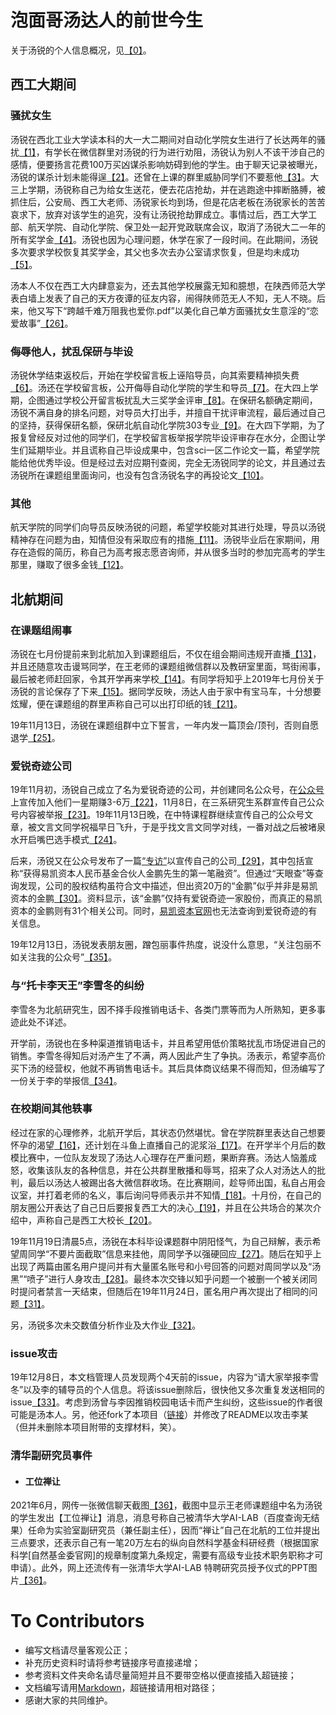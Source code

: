 # 泡面哥汤达人的前世今生

关于汤锐的个人信息概况，见[【0】]。

## 西工大期间
### 骚扰女生

汤锐在西北工业大学读本科的大一大二期间对自动化学院女生进行了长达两年的骚扰[【1】]，有学长在微信群里对汤锐的行为进行劝阻，汤锐认为别人不该干涉自己的感情，便要扬言花费100万买凶谋杀影响妨碍到他的学生。由于聊天记录被曝光，汤锐的谋杀计划未能得逞[【2】]。还曾在上课的群里威胁同学们不要惹他[【3】]。大三上学期，汤锐称自己为给女生送花，便去花店抢劫，并在逃跑途中摔断胳膊，被抓住后，公安局、西工大老师、汤锐家长均到场，但是花店老板在汤锐家长的苦苦哀求下，放弃对该学生的追究，没有让汤锐抢劫罪成立。事情过后，西工大学工部、航天学院、自动化学院、保卫处一起开党政联席会议，取消了汤锐大二一年的所有奖学金[【4】]。汤锐也因为心理问题，休学在家了一段时间。在此期间，汤锐多次要求学校恢复其奖学金，其父也多次去办公室请求恢复，但是均未成功[【5】]。

汤本人不仅在西工大内肆意妄为，还去其他学校展露无知和臆想，在陕西师范大学表白墙上发表了自己的天方夜谭的征友内容，闹得陕师范无人不知，无人不晓。后来，他又写下“跨越千难万阻我也爱你.pdf”以美化自己单方面骚扰女生意淫的“恋爱故事”[【26】]。

### 侮辱他人，扰乱保研与毕设

汤锐休学结束返校后，开始在学校留言板上诬陷导员，向其索要精神损失费[【6】]。汤还在学校留言板，公开侮辱自动化学院的学生和导员[【7】]。在大四上学期，企图通过学校公开留言板扰乱大三奖学金评审[【8】]。在保研名额确定期间，汤锐不满自身的排名问题，对导员大打出手，并擅自干扰评审流程，最后通过自己的坚持，获得保研名额，保研北航自动化学院303专业[【9】]。在大四下学期，为了报复曾经反对过他的同学们，在学校留言板举报学院毕设评审存在水分，企图让学生们延期毕业。并且谎称自己毕设成果中，包含sci一区二作论文一篇，希望学院能给他优秀毕设。但是经过去对应期刊查阅，完全无汤锐同学的论文，并且通过去汤锐所在课题组里面询问，也没有包含汤锐名字的再投论文[【10】]。

### 其他

航天学院的同学们向导员反映汤锐的问题，希望学校能对其进行处理，导员以汤锐精神存在问题为由，知情但没有采取应有的措施[【11】]。汤锐毕业后在家期间，用存在造假的简历，称自己为高考报志愿咨询师，并从很多当时的参加完高考的学生那里，赚取了很多金钱[【12】]。

## 北航期间
### 在课题组闹事

汤锐在七月份提前来到北航加入到课题组后，不仅在组会期间违规开直播[【13】]，并且还随意攻击谩骂同学，在王老师的课题组微信群以及教研室里面，骂街闹事，最后被老师赶回家，令其开学再来学校[【14】]。有同学将知乎上2019年七月份关于汤锐的言论保存了下来[【15】]。据同学反映，汤达人由于家中有宝马车，十分想要炫耀，便在课题组的群里声称自己可以出打印纸的钱[【21】]。

19年11月13日，汤锐在课题组群中立下誓言，一年内发一篇顶会/顶刊，否则自愿退学[【25】]。

### 爱锐奇迹公司

19年11月初，汤锐自己成立了名为爱锐奇迹的公司，并创建同名公众号，在[公众号]上宣传加入他们一星期赚3-6万[【22】]，11月8日，在三系研究生系群宣传自己公众号内容被举报[【23】]。19年11月13日晚，在中特课程群继续宣传自己的公众号文章，被文言文同学祝福早日飞升，于是乎找文言文同学对线，一番对战之后被堵泉水开启嘴巴选手模式[【24】]。

后来，汤锐又在公众号发布了一篇[“专访”]以宣传自己的公司[【29】]，其中包括宣称“获得易凯资本人民币基金合伙人金鹏先生的第一笔融资”。但通过“天眼查”等查询发现，公司的股权结构虽符合文中描述，但出资20万的“金鹏”似乎并非是易凯资本的金鹏[【30】]。资料显示，该“金鹏”仅持有爱锐奇迹一家股份，而真正的易凯资本的金鹏则有31个相关公司。同时，[易凯资本官网]也无法查询到爱锐奇迹的有关信息。

19年12月13日，汤锐发表朋友圈，蹭包丽事件热度，说没什么意思，“关注包丽不如关注我的公众号”[【35】]。

### 与“托卡李天王”李雪冬的纠纷

李雪冬为北航研究生，因不择手段推销电话卡、各类门票等而为人所熟知，更多事迹此处不详述。

开学前，汤锐也在多种渠道推销电话卡，并且希望用低价策略扰乱市场促进自己的销售。李雪冬得知后对汤产生了不满，两人因此产生了争执。汤表示，希望李高价买下汤的经营权，他就不再销售电话卡。其后具体商议结果不得而知，但汤编写了一份关于李的举报信[【34】]。

### 在校期间其他轶事

经过在家的心理修养，北航开学后，其状态仍然堪忧。曾在学院群里表达自己想要怀孕的渴望[【16】]，还计划在斗鱼上直播自己的泥浆浴[【17】]。在开学半个月后的数模比赛中，一位队友发现了汤达人心理存在严重问题，果断弃赛。汤达人恼羞成怒，收集该队友的各种信息，并在公共群里散播和辱骂，招来了众人对汤达人的批判，最后以汤达人被踢出各大微信群收场。在比赛期间，趁导师出国，私自占用会议室，并打着老师的名义，事后询问导师表示并不知情[【18】]。十月份，在自己的朋友圈公开表达了自己日后要报复西工大的决心[【19】]，并且在公共场合的某次介绍中，声称自己是西工大校长[【20】]。

19年11月19日清晨5点，汤锐在本科毕设课题群中阴阳怪气，为自己辩解，表示希望周同学“不要片面截取”信息来挂他，周同学予以强硬回应[【27】]。随后在知乎上出现了两篇由匿名用户提问并有大量匿名账号和小号回答的问题对周同学以及“汤黑”“喷子”进行人身攻击[【28】]。最终本次交锋以知乎问题一个被删一个被关闭同时提问者禁言一天结束，但随后在19年11月24日，匿名用户再次提出了相同的问题[【31】]。

另，汤锐多次未交数值分析作业及大作业[【32】]。

### issue攻击

19年12月8日，本文档管理人员发现两个4天前的issue，内容为“请大家举报李雪冬”以及李的辅导员的个人信息。将该issue删除后，很快他又多次重复发送相同的issue[【33】]。考虑到汤曾与李因推销校园电话卡而产生纠纷，这些issue的作者很可能是汤本人。另，他还fork了本项目（[链接](https://github.com/dangdang12345/LXD)）并修改了README以攻击李某（但并未删除本项目附带的支撑材料，笑）。
### 清华副研究员事件
- #### 工位禅让
2021年6月，网传一张微信聊天截图[【36】]，截图中显示王老师课题组中名为汤锐的学生发出【工位禅让】消息，消息号称自己被清华大学AI-LAB（百度查询无结果）任命为实验室副研究员（兼任副主任），因而“禅让”自己在北航的工位并提出三点要求，还表示自己有一笔20万左右的纵向自然科学基金科研经费（根据国家科学[自然基金委官网]的规章制度第九条规定，需要有高级专业技术职务职称才可申请）。此外，网上还流传有一张清华大学AI-LAB 特聘研究员授予仪式的PPT图片[【36】]。

# To Contributors

* 编写文档请尽量客观公正；
* 补充历史资料时请将参考链接序号直接递增；
* 参考资料文件夹命名请尽量简短并且不要带空格以便直接插入超链接；
* 文档编写请用[Markdown](https://www.runoob.com/markdown/md-tutorial.html)，超链接请用相对路径；
* 感谢大家的共同维护。

[【0】]:/000-【关于汤锐个人信息说明】
[【1】]:/001-【在西工大期间】对西工大女生进行了长达两年的骚扰
[【2】]:/002-【在西工大期间】扬言花钱雇凶杀人
[【3】]:/003-【在西工大期间】曾经在上课的群里威胁群里的同学们不要惹他
[【4】]:/004-【在西工大期间】大三上学期花店抢劫
[【5】]:/005-【在西工大期间】学校留言板-大二的奖学金被取消心怀不满，多次要求恢复
[【6】]:/006-【在西工大期间】学校留言板-诬陷导员，并向其要精神损失费
[【7】]:/007-【在西工大期间】去陕西师范大学表白墙天方夜谭
[【8】]:/008-【在西工大期间】学校留言板-企图扰乱大三奖学金的评审
[【9】]:/009-【在西工大期间】保研期间打导员
[【10】]:/010-【在西工大期间】学校留言板-毕设期间报复学院，汤锐举报截图、举报动机、毕设成果涉嫌欺骗
[【11】]:/011-【在西工大期间】杜飞导员对汤锐问题知情而不作为
[【12】]:/012-【在毕业后假期】假期当报志愿咨询师存在简历欺骗行为
[【13】]:/013-【在北航期间】北航期间组会违规开直播
[【14】]:/014-【在北航期间】来北航后攻击谩骂同学，并在课题组闹事
[【15】]:/015-【2019年网络舆论】2-知乎问题备份
[【16】]:/016-【在北航期间】汤达人想怀孕
[【17】]:/017-【在北航期间】计划直播泥浆浴
[【18】]:/018-【在北航期间】数模比赛被放鸽子
[【19】]:/019-【在北航期间】对西工大存在报复心理
[【20】]:/020-【在北航期间】冒充西工大校长，存在妄想症
[【21】]:/021-【在北航期间】一定要向大家表示下自己家中有宝马
[【22】]:/022-【在北航期间】公众号宣传一星期赚3-6万
[【23】]:/023-【在北航期间】在三系专业群宣传推广自己公众号被举报
[【24】]:/024-【在北航期间】在中特课程群中宣传自己公众号被祝早日飞升，心怀不满和文言文大佬对线被虐泉
[【25】]:/025-【在北航期间】发誓一年内出顶会顶刊否则自愿退学
[【26】]:/026-【在西工大期间】去陕西师范大学表白墙天方夜谭
[【27】]:/027-【在北航期间】在毕设群中阴阳怪气为自己辩解，与周同学发生摩擦
[【28】]:/028-【在北航期间】11.19出现的知乎洗白和攻击问题
[【29】]:/029-【在北航期间】编写“专访”宣传爱锐奇迹公司
[【30】]:/030-【在北航期间】爱锐奇迹股份问题
[公众号]:https://mp.weixin.qq.com/s/6aePbTgmJYSKZGMhGx6wwQ
[“专访”]:https://mp.weixin.qq.com/s/64p3k1iMOTSPcKgxn5jWGQ
[易凯资本官网]:http://www.ceccapitalgroup.com/
[【31】]:/031-【在北航期间】11.24再次出现的知乎问题
[【32】]:/032-【在北航期间】多次未交数值分析作业
[【33】]:/033-【在北航期间】对本文档提大量issue以攻击李某
[【34】]:/034-与托卡李天王的纠纷
[【35】]:/035-【在北航期间】蹭包丽热度推广公众号
[【36】]:/036-【在北航期间】号称自己被任命为清华副研究员兼职副主任
